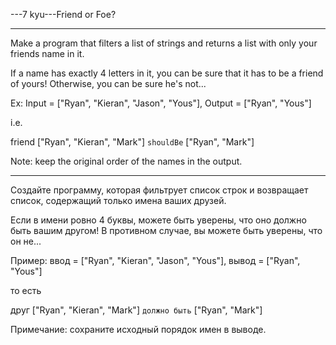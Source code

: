 ---7 kyu---Friend or Foe?

---

Make a program that filters a list of strings and returns a list with only your friends name in it.

If a name has exactly 4 letters in it, you can be sure that it has to be a friend of yours! Otherwise, you can be sure he's not...

Ex: Input = ["Ryan", "Kieran", "Jason", "Yous"], Output = ["Ryan", "Yous"]

i.e.

friend ["Ryan", "Kieran", "Mark"] `shouldBe` ["Ryan", "Mark"]

Note: keep the original order of the names in the output.

---

Создайте программу, которая фильтрует список строк и возвращает список, содержащий только имена ваших друзей.

Если в имени ровно 4 буквы, можете быть уверены, что оно должно быть вашим другом! В противном случае, вы можете быть уверены, что он не...

Пример: ввод = ["Ryan", "Kieran", "Jason", "Yous"], вывод = ["Ryan", "Yous"]

то есть

друг ["Ryan", "Kieran", "Mark"] `должно быть` ["Ryan", "Mark"]

Примечание: сохраните исходный порядок имен в выводе.
